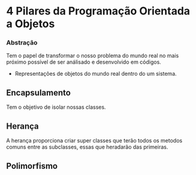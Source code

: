 # 4 Pilares da Programação Orientada a Objetos

### Abstração

Tem o papel de transformar o nosso problema do mundo real no mais próximo possível de ser análisado e desenvolvido em códigos.

- Representações de objetos do mundo real dentro do um sistema.

## Encapsulamento

Tem o objetivo de isolar nossas classes.

## Herança

A herança proporciona criar super classes que terão todos os metodos comuns entre as subclasses, essas que heradarão das primeiras.

## Polimorfismo
